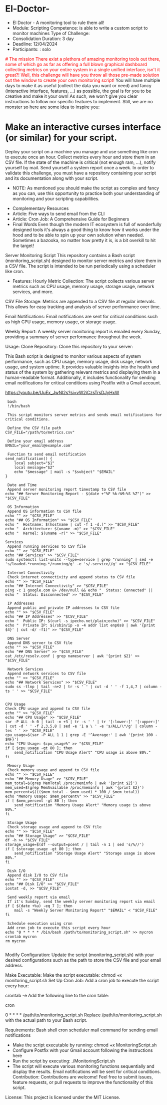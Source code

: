 # El-Doctor-
* El Doctor - A monitoring tool to rule them all! 
* Module: Scripting Competence: is able to write a custom script to monitor machines Type of Challenge: 
* Consolidation Duration: 3 day 
* Deadline: 12/04/2024 
* Participants: : solo
<font color="red">
# The mission
There exist a plethora of amazing monitoring tools out there, some of which go as far as offering a full blown graphical dashboard collecting metrics on your entire system in a single unified interface, isn't it great?! Well, this challenge will have you throw all those pre-made solution out the window to create your own monitoring script!
</font>
You will have multiple days to make it as useful (collect the data you want or need) and fancy (interactive interface, features, ...) as possible, the goal is for you to be creative and make it your own! As such, we won't give you clear instructions to follow nor specific features to implement. Still, we are no monster so here are some idea to inspire you:

# Make an interactive curses interface (or similar) for your script.
Deploy your script on a machine you manage and use something like cron to execute once an hour.
Collect metrics every hour and store them in an CSV file.
If the state of the machine is critical (not enough ram, ...), notify yourself by mail.
Send yourself a system report once a week.
In order to validate this challenge, you must have a repository containing your script and its documentation along with your script.

* NOTE: As mentioned you should make the script as complex and fancy as you can, use this opportunity to practice both your understanding of monitoring and your scripting capabilities.

- Complementary Resources
- Article: Five ways to send email from the CLI
- Article: Cron Job: A Comprehensive Guide for Beginners
- Final Words
Even though the modern IT ecosystem is full of wonderfully designed tools it's always a good thing to know how it works under the hood and to be able to spin up your own solution when needed. Sometimes a bazooka, no matter how pretty it is, is a bit overkill to hit the target!


Server Monitoring Script
This repository contains a Bash script (monitoring_script.sh) designed to monitor server metrics and store them in a CSV file. 
The script is intended to be run periodically using a scheduler like cron.

* Features:
Hourly Metric Collection: The script collects various server metrics such as CPU usage, memory usage, storage usage, network services, and more.

CSV File Storage: Metrics are appended to a CSV file at regular intervals. This allows for easy tracking and analysis of server performance over time.

Email Notifications: Email notifications are sent for critical conditions such as high CPU usage, memory usage, or storage usage.

Weekly Report: A weekly server monitoring report is emailed every Sunday, providing a summary of server performance throughout the week.

Usage:
Clone Repository: Clone this repository to your server:



This Bash script is designed to monitor various aspects of system performance, such as CPU usage, memory usage, disk usage, network usage, and system uptime. 
It provides valuable insights into the health and status of the system by gathering relevant metrics and displaying them in a human-readable format. 
Additionally, it includes functionality for sending email notifications for critical conditions using Postfix with a Gmail account.

https://youtu.be/UuEx_JwNI2s?si=vW2iCzsTrsDJyHxW
```
 bash
 !/bin/bash

 This script monitors server metrics and sends email notifications for critical conditions.

 Define the CSV file path
CSV_FILE="/path/to/metrics.csv"

 Define your email address
EMAIL="your_email@example.com"

 Function to send email notification
send_notification() {
    local subject="$1"
    local message="$2"
    echo "$message" | mail -s "$subject" "$EMAIL"
}

 Date and Time
 Append server monitoring report timestamp to CSV file
echo "## Server Monitoring Report - $(date +"%F %k:%M:%S %Z")" >> "$CSV_FILE"

 OS Information
 Append OS information to CSV file
echo "" >> "$CSV_FILE"
echo "## OS Information" >> "$CSV_FILE"
echo "  Hostname: $(hostname | cut -f 1 -d.)" >> "$CSV_FILE"
echo "  Architecture: $(uname -m)" >> "$CSV_FILE"
echo "  Kernel: $(uname -r)" >> "$CSV_FILE"

Services
 Append running services to CSV file
echo "" >> "$CSV_FILE"
echo "## Services" >> "$CSV_FILE"
sudo systemctl list-units --type=service | grep "running" | sed -e 's/loaded.*running.*/running/g' -e 's/.service//g' >> "$CSV_FILE"

 Internet Connectivity
 Check internet connectivity and append status to CSV file
echo "" >> "$CSV_FILE"
echo "## Internet Connectivity" >> "$CSV_FILE"
ping -c 1 google.com &> /dev/null && echo "  Status: Connected" || echo "  Status: Disconnected" >> "$CSV_FILE"

 IP Addresses
 Append public and private IP addresses to CSV file
echo "" >> "$CSV_FILE"
echo "## IP Addresses" >> "$CSV_FILE"
echo "  Public IP: $(curl -s ipecho.net/plain;echo)" >> "$CSV_FILE"
echo "  Private IP: $(/sbin/ip -o -4 addr list enp0s8 | awk '{print $4}' | cut -d/ -f1)" >> "$CSV_FILE"

 DNS Server
 Append DNS server to CSV file
echo "" >> "$CSV_FILE"
echo "## DNS Server" >> "$CSV_FILE"
cat /etc/resolv.conf | grep nameserver | awk '{print $2}' >> "$CSV_FILE"

 Network Services
 Append network services to CSV file
echo "" >> "$CSV_FILE"
echo "## Network Services" >> "$CSV_FILE"
sudo ss -tlnp | tail -n+2 | tr -s ' ' | cut -d ' ' -f 1,4,7 | column -ts ' ' >> "$CSV_FILE"


CPU Usage
Check CPU usage and append to CSV file
echo "" >> "$CSV_FILE"
echo "## CPU Usage" >> "$CSV_FILE"
sar -P ALL -h 0 | tail -n +3 | tr -s ' ' | tr '[:lower:]' '[:upper:]' | cut -d ' ' -f 2,3,5,8 | sed -e '1 a \ ' -e 's/ALL/\*/g' | column -tes ' ' >> "$CSV_FILE"
cpu_usage=$(sar -P ALL 1 1 | grep -E '^Average:' | awk '{print 100 - $NF}')
echo "CPU Usage: $cpu_usage%" >> "$CSV_FILE"
if [ $cpu_usage -gt 80 ]; then
    send_notification "CPU Usage Alert" "CPU usage is above 80%."
fi

 Memory Usage
 Check memory usage and append to CSV file
echo "" >> "$CSV_FILE"
echo "## Memory Usage" >> "$CSV_FILE"
mem_total=$(grep MemTotal /proc/meminfo | awk '{print $2}')
mem_used=$(grep MemAvailable /proc/meminfo | awk '{print $2}')
mem_percent=$((($mem_total - $mem_used) * 100 / $mem_total))
echo "Memory Usage: $mem_percent%" >> "$CSV_FILE"
if [ $mem_percent -gt 80 ]; then
    send_notification "Memory Usage Alert" "Memory usage is above 80%."
fi

 Storage Usage
 Check storage usage and append to CSV file
echo "" >> "$CSV_FILE"
echo "## Storage Usage" >> "$CSV_FILE"
df -h >> "$CSV_FILE"
storage_usage=$(df --output=pcent / | tail -n 1 | sed 's/%//')
if [ $storage_usage -gt 80 ]; then
    send_notification "Storage Usage Alert" "Storage usage is above 80%."
fi

 Disk I/O
 Append disk I/O to CSV file
echo "" >> "$CSV_FILE"
echo "## Disk I/O" >> "$CSV_FILE"
iostat -d, >> "$CSV_FILE"

 Send weekly report via email
 If it's Sunday, send the weekly server monitoring report via email
if [ $(date +%u) -eq 7 ]; then
    mail -s "Weekly Server Monitoring Report" "$EMAIL" < "$CSV_FILE"
fi

 Schedule execution using cron
 Add cron job to execute this script every hour
echo "0 * * * * /bin/bash /path/to/monitoring_script.sh" >> mycron
crontab mycron
rm mycron


```


Modify Configuration: Update the script (monitoring_script.sh) with your desired configurations such as the path to store the CSV file and your email address.

Make Executable: Make the script executable:
chmod +x monitoring_script.sh
Set Up Cron Job: Add a cron job to execute the script every hour:


crontab -e
Add the following line to the cron table:

cron

0 * * * * /path/to/monitoring_script.sh
Replace /path/to/monitoring_script.sh with the actual path to your Bash script.

Requirements:
Bash shell
cron scheduler
mail command for sending email notifications
- Make the script executable by running: chmod +x MonitoringScript.sh
- Configure Postfix with your Gmail account following the instructions here
- Run the script by executing: ./MonitoringScript.sh
- The script will execute various monitoring functions sequentially and display the results. Email notifications will be sent for critical conditions.
Contribution:
Contributions are welcome! Feel free to submit issues, feature requests, or pull requests to improve the functionality of this script.

License:
This project is licensed under the MIT License.

